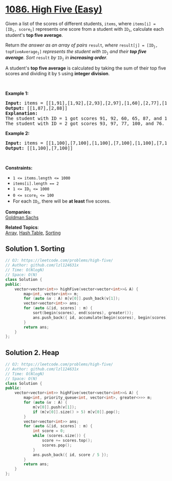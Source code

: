 # [1086. High Five (Easy)](https://leetcode.com/problems/high-five/)

<p>Given a list of the scores of different students, <code>items</code>, where <code>items[i] = [ID<sub>i</sub>, score<sub>i</sub>]</code> represents one score from a student with <code>ID<sub>i</sub></code>, calculate each student's <strong>top five average</strong>.</p>

<p>Return <em>the answer as an array of pairs </em><code>result</code><em>, where </em><code>result[j] = [ID<sub>j</sub>, topFiveAverage<sub>j</sub>]</code><em> represents the student with </em><code>ID<sub>j</sub></code><em> and their <strong>top five average</strong>. Sort </em><code>result</code><em> by </em><code>ID<sub>j</sub></code><em> in <strong>increasing order</strong>.</em></p>

<p>A student's <strong>top five average</strong> is calculated by taking the sum of their top five scores and dividing it by <code>5</code> using <strong>integer division</strong>.</p>

<p>&nbsp;</p>
<p><strong>Example 1:</strong></p>

<pre><strong>Input:</strong> items = [[1,91],[1,92],[2,93],[2,97],[1,60],[2,77],[1,65],[1,87],[1,100],[2,100],[2,76]]
<strong>Output:</strong> [[1,87],[2,88]]
<strong>Explanation: </strong>
The student with ID = 1 got scores 91, 92, 60, 65, 87, and 100. Their top five average is (100 + 92 + 91 + 87 + 65) / 5 = 87.
The student with ID = 2 got scores 93, 97, 77, 100, and 76. Their top five average is (100 + 97 + 93 + 77 + 76) / 5 = 88.6, but with integer division their average converts to 88.
</pre>

<p><strong>Example 2:</strong></p>

<pre><strong>Input:</strong> items = [[1,100],[7,100],[1,100],[7,100],[1,100],[7,100],[1,100],[7,100],[1,100],[7,100]]
<strong>Output:</strong> [[1,100],[7,100]]
</pre>

<p>&nbsp;</p>
<p><strong>Constraints:</strong></p>

<ul>
	<li><code>1 &lt;= items.length &lt;= 1000</code></li>
	<li><code>items[i].length == 2</code></li>
	<li><code>1 &lt;= ID<sub>i</sub> &lt;= 1000</code></li>
	<li><code>0 &lt;= score<sub>i</sub> &lt;= 100</code></li>
	<li>For each <code>ID<sub>i</sub></code>, there will be <strong>at least</strong> five scores.</li>
</ul>


**Companies**:  
[Goldman Sachs](https://leetcode.com/company/goldman-sachs)

**Related Topics**:  
[Array](https://leetcode.com/tag/array/), [Hash Table](https://leetcode.com/tag/hash-table/), [Sorting](https://leetcode.com/tag/sorting/)

## Solution 1. Sorting

```cpp
// OJ: https://leetcode.com/problems/high-five/
// Author: github.com/lzl124631x
// Time: O(NlogN)
// Space: O(N)
class Solution {
public:
    vector<vector<int>> highFive(vector<vector<int>>& A) {
        map<int, vector<int>> m;
        for (auto &v : A) m[v[0]].push_back(v[1]);
        vector<vector<int>> ans;
        for (auto &[id, scores] : m) {
            sort(begin(scores), end(scores), greater());
            ans.push_back({ id, accumulate(begin(scores), begin(scores) + 5, 0) / 5 });
        }
        return ans;
    }
};
```

## Solution 2. Heap

```cpp
// OJ: https://leetcode.com/problems/high-five/
// Author: github.com/lzl124631x
// Time: O(NlogN)
// Space: O(N)
class Solution {
public:
    vector<vector<int>> highFive(vector<vector<int>>& A) {
        map<int, priority_queue<int, vector<int>, greater<>>> m;
        for (auto &v : A) {
            m[v[0]].push(v[1]);
            if (m[v[0]].size() > 5) m[v[0]].pop();
        }
        vector<vector<int>> ans;
        for (auto &[id, scores] : m) {
            int score = 0;
            while (scores.size()) {
                score += scores.top();
                scores.pop();
            }
            ans.push_back({ id, score / 5 });
        }
        return ans;
    }
};
```